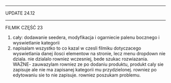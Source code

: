 ****************************
UPDATE 24.12
***************************

FILMIK CZĘŚĆ 23 

1) cały: dodawanie seedera, modyfikacja i ogarniecie palenu bocznego i wyswietlanie kategorii
2) napisalam wszystko to co kazal w czesli filmiku dotyczacego wyswietlania danej ilosci elementow na stronie, lecz menu dropdown nie dziala. nie dzialalo rowniez wczesniej, bede szukac rozwiazania. 
WAŻNE- zauwazylam rowniez ze po dodaniu produktu, produkt caly sie zapisuje ale nie ma zapisanej kategorii mu przydzielonej. rowniez po edytowaniu sie to nie zapisuje. rowniez poszukam problemu.
